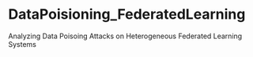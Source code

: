 # DataPoisioning_FederatedLearning
Analyzing Data Poisoing Attacks on Heterogeneous Federated Learning Systems
